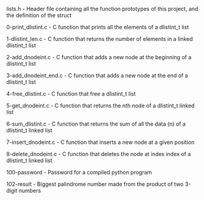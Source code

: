 lists.h - Header file containing all the function prototypes of this project, and the definition of the struct

0-print_dlistint.c - C function that prints all the elements of a dlistint_t list

1-dlistint_len.c - C function that returns the number of elements in a linked dlistint_t list

2-add_dnodeint.c - C function that adds a new node at the beginning of a dlistint_t list

3-add_dnodeint_end.c - C function that adds a new node at the end of a dlistint_t list

4-free_dlistint.c - C function that free a dlistint_t list

5-get_dnodeint.c - C function that returns the nth node of a dlistint_t linked list

6-sum_dlistint.c - C function that returns the sum of all the data (n) of a dlistint_t linked list

7-insert_dnodeint.c - C function that inserts a new node at a given position

8-delete_dnodeint.c - C function that deletes the node at index index of a dlistint_t linked list

100-password - Password for a compiled python program

102-result - Biggest palindrome number made from the product of two 3-digit numbers
